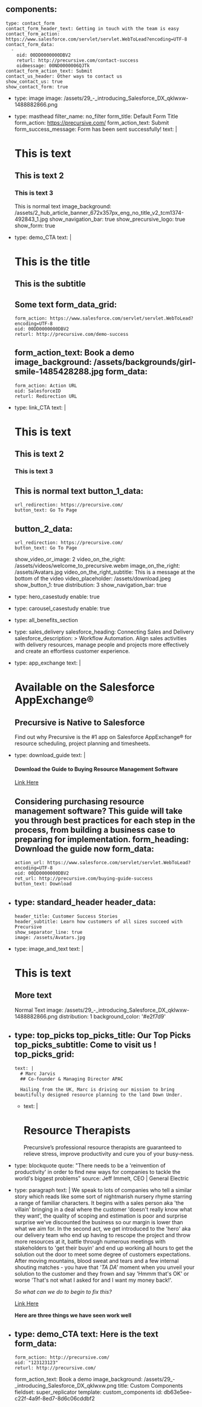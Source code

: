 components:
  - 
    type: contact_form
    contact_form_header_text: Getting in touch with the team is easy
    contact_form_action: https://www.salesforce.com/servlet/servlet.WebToLead?encoding=UTF-8
    contact_form_data:
      - 
        oid: 00DD0000000DBV2
        returl: http://precursive.com/contact-success
        oidmessage: 00ND0000006QJTk
    contact_form_action_text: Submit
    contact_us_header: Other ways to contact us
    show_contact_us: true
    show_contact_form: true
  - 
    type: image
    image: /assets/29_-_introducing_Salesforce_DX_qklwxw-1488882866.png
  - 
    type: masthead
    filter_name: no_filter
    form_title: Default Form Title
    form_action: https://precursive.com/
    form_action_text: Submit
    form_success_message: Form has been sent successfully!
    text: |
      # This is text
      ## This is text 2
      ### This is text 3
      This is normal text
    image_background: /assets/2_hub_article_banner_672x357px_eng_no_title_v2_tcm1374-492843_1.jpg
    show_navigation_bar: true
    show_precursive_logo: true
    show_form: true
  - 
    type: demo_CTA
    text: |
      # This is the title
      ## This is the subtitle
      
      Some text
    form_data_grid:
      - 
        form_action: https://www.salesforce.com/servlet/servlet.WebToLead?encoding=UTF-8
        oid: 00DD0000000DBV2
        returl: http://precursive.com/demo-success
    form_action_text: Book a demo
    image_background: /assets/backgrounds/girl-smile-1485428288.jpg
    form_data:
      - 
        form_action: Action URL
        oid: SalesforceID
        returl: Redirection URL
  - 
    type: link_CTA
    text: |
      # This is text
      ## This is text 2
      ### This is text 3
      This is normal text
    button_1_data:
      - 
        url_redirection: https://precursive.com/
        button_text: Go To Page
    button_2_data:
      - 
        url_redirection: https://precursive.com/
        button_text: Go To Page
    show_video_or_image: 2
    video_on_the_right: /assets/videos/welcome_to_precursive.webm
    image_on_the_right: /assets/Avatars.jpg
    video_on_the_right_subtitle: This is a message at the bottom of the video
    video_placeholder: /assets/download.jpeg
    show_button_1: true
    distribution: 3
    show_navigation_bar: true
  - 
    type: hero_casestudy
    enable: true
  - 
    type: carousel_casestudy
    enable: true
  - 
    type: all_benefits_section
  - 
    type: sales_delivery
    salesforce_heading: Connecting Sales and Delivery
    salesforce_description: >
      Workflow Automation. Align sales activities with delivery resources, manage people and projects more
      effectively and create an effortless customer experience.
  - 
    type: app_exchange
    text: |
      # Available on the Salesforce AppExchange®
      ## Precursive is Native to Salesforce
      
      Find out why Precursive is the #1 app on Salesforce AppExchange® for resource scheduling, project planning and timesheets.
  - 
    type: download_guide
    text: |
      #### Download the Guide to Buying Resource Management Software
      
      [Link Here](http://precursive.com)
      
      Considering purchasing resource management software? This guide will take you through best practices for each step in the process, from building a business case to preparing for implementation.
    form_heading: Download the guide now
    form_data:
      - 
        action_url: https://www.salesforce.com/servlet/servlet.WebToLead?encoding=UTF-8
        oid: 00DD0000000DBV2
        ret_url: http://precursive.com/buying-guide-success
        button_text: Download
  - 
    type: standard_header
    header_data:
      - 
        header_title: Customer Success Stories
        header_subtitle: Learn how customers of all sizes succeed with Precursive
        show_separator_line: true
        image: /assets/Avatars.jpg
  - 
    type: image_and_text
    text: |
      # This is text
      ## More text
      
      Normal Text
    image: /assets/29_-_introducing_Salesforce_DX_qklwxw-1488882866.png
    distribution: 1
    background_color: '#e2f7d9'
  - 
    type: top_picks
    top_picks_title: Our Top Picks
    top_picks_subtitle: Come to visit us !
    top_picks_grid:
      - 
        text: |
          # Marc Jarvis
          ## Co-founder & Managing Director APAC
          
          Hailing from the UK, Marc is driving our mission to bring beautifully designed resource planning to the land Down Under.
      - 
        text: |
          # Resource Therapists
          Precursive’s professional resource therapists are guaranteed to relieve stress, improve productivity and cure you of your busy-ness.
  - 
    type: blockquote
    quote: "There needs to be a 'reinvention of productivity' in order to find new ways for companies to tackle the world's biggest problems"
    source: Jeff Immelt, CEO | General Electric
  - 
    type: paragraph
    text: |
      We speak to lots of companies who tell a similar story which reads like some sort of nightmarish nursery rhyme starring a range of familiar characters. It begins with a sales person aka 'the villain' bringing in a deal where the customer 'doesn't really know what they want', the quality of scoping and estimation is poor and surprise surprise we've discounted the business so our margin is lower than what we aim for. In the second act, we get introduced to the 'hero' aka our delivery team who end up having to rescope the project and throw more resources at it, battle through numerous meetings with stakeholders to 'get their buyin' and end up working all hours to get the solution out the door to meet some degree of customers expectations. After moving mountains, blood sweat and tears and a few internal shouting matches - you have that *'TA DA'* moment when you unveil your solution to the customer and they frown and say 'Hmmm that's OK' or worse 'That's not what I asked for and I want my money back!'.
      
      *So what can we do to begin to fix this?*
      
      [Link Here](http://precursive.com)
      
      **Here are three things we have seen work well**
  - 
    type: demo_CTA
    text: Here is the text
    form_data:
      - 
        form_action: http://precursive.com/
        oid: "123123123"
        returl: http://precursive.com/
    form_action_text: Book a demo
    image_background: /assets/29_-_introducing_Salesforce_DX_qklwxw.png
title: Custom Components
fieldset: super_replicator
template: custom_components
id: db63e5ee-c22f-4a9f-8ed7-8d6c06cddbf2
